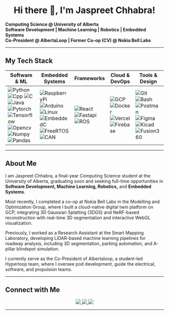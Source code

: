 <!---https://iconscout.com/lottie-animation/developer-10682062_8590034--->

# <div align="center">Hi there 👋, I'm Jaspreet Chhabra!</div>

**Computing Science @ University of Alberta**  
**Software Development | Machine Learning | Robotics | Embedded Systems**  
**Co-President @ AlbertaLoop | Former Co-op (CV) @ Nokia Bell Labs**


---

## **My Tech Stack**

| Software & ML | Embedded Systems | Frameworks | Cloud & DevOps | Tools & Design |
| --- | --- | --- | --- | --- |
| ![Python](https://skillicons.dev/icons?i=python) ![Cpp](https://skillicons.dev/icons?i=cpp) ![C](https://skillicons.dev/icons?i=c) ![Java](https://skillicons.dev/icons?i=java) ![Pytorch](https://skillicons.dev/icons?i=pytorch) ![Tensorflow](https://skillicons.dev/icons?i=tensorflow) ![Opencv](https://skillicons.dev/icons?i=opencv) ![Numpy](https://skillicons.dev/icons?i=numpy) ![Pandas](https://skillicons.dev/icons?i=pandas) | ![RaspberryPi](https://skillicons.dev/icons?i=raspberrypi) ![Arduino](https://skillicons.dev/icons?i=arduino) ![Linux](https://skillicons.dev/icons?i=linux) ![EmbeddedC](https://img.shields.io/badge/Embedded-C-blue?logo=c) ![FreeRTOS](https://img.shields.io/badge/RTOS-FreeRTOS-green?logo=freertos) ![CAN](https://img.shields.io/badge/CAN-Bus-orange?logo=car) | ![React](https://skillicons.dev/icons?i=react) ![Fastapi](https://skillicons.dev/icons?i=fastapi) ![ROS](https://img.shields.io/badge/ROS/ROS2-lightgrey?logo=ros) | ![GCP](https://skillicons.dev/icons?i=gcp) ![Docker](https://skillicons.dev/icons?i=docker) ![Vercel](https://skillicons.dev/icons?i=vercel) ![Firebase](https://skillicons.dev/icons?i=firebase) | ![Git](https://skillicons.dev/icons?i=git) ![Bash](https://skillicons.dev/icons?i=bash) ![Postman](https://skillicons.dev/icons?i=postman) ![Figma](https://skillicons.dev/icons?i=figma)![Kicad](https://img.shields.io/badge/KiCAD-PCB%20Design-orange?logo=kicad) ![Fusion360](https://img.shields.io/badge/Fusion%20360-CAD-orange?logo=autodesk)



---

## **About Me**

I am Jaspreet Chhabra, a final-year Computing Science student at the University of Alberta, graduating soon and seeking full-time opportunities in **Software Development, Machine Learning, Robotics,** and **Embedded Systems**.

Most recently, I completed a co-op at Nokia Bell Labs in the Modelling and Optimization Group, where I built a cloud-native digital twin platform on GCP, integrating 3D Gaussian Splatting (3DGS) and NeRF-based reconstruction with real-time 3D segmentation and interactive WebGL visualization.

Previously, I worked as a Research Assistant at the Smart Mapping Laboratory, developing LiDAR-based machine learning pipelines for roadway analysis, including 3D segmentation, parking automation, and A-pillar blindspot simulation.

I currently serve as the Co-President of Albertaloop, a student-led Hyperloop team, where I oversee pod development, guide the electrical, software, and propulsion teams.


---

## **Connect with Me**

<p align="center">
  <a href="https://github.com/jaz404">
    <img src="https://skillicons.dev/icons?i=github&perline=1" />
  </a>
  <a href="mailto:jchhabr1@ualberta.ca">
    <img src="https://skillicons.dev/icons?i=gmail&perline=1" />
  </a>
  <a href="https://www.linkedin.com/in/jaz404/">
    <img src="https://skillicons.dev/icons?i=linkedin&perline=1" />
  </a>

</p>

---

<!---
Optional GitHub Stats
<p align="center">
<img src="https://github-readme-stats.vercel.app/api?username=jaz404&show_icons=true&theme=radical" alt="GitHub Stats" />
</p>
-->
